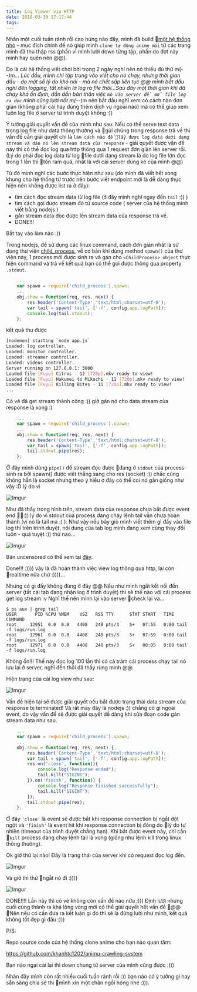 ```yaml
---
title: Log Viewer via HTTP
date: 2018-03-30 17:17:44
tags:
---
```


Nhân một cuối tuần rảnh rỗi cao hứng nào đấy, mình đã build [một hệ thống nhỏ](http://fromnoobstogeeks.com:7001/videos) - mục đích chính để nó giúp mình `clone tự động anime mới` từ các trang mình đã thu thập rss (phần vì mình lười down từng tập, phần do đợt này mình hay quên nên @@). 

Do là cái hệ thống viết chơi bời trọng 2 ngày nghỉ nên nó thiếu đủ thứ m(-_-)m... Lúc đầu, mình chỉ tập trung vào viết cho nó chạy, nhưng thời gian đầu - do một số lý do khó nói - mà nó chết sập liên tục @@ mình bắt đầu nghĩ đến logging, tất nhiên là log ra file thôi...Sau đấy một thời gian khi đã chạy khá ổn định, dần dần bản thân việc `mò vào server để mở file log ra đọc` mình cũng lười nốt m(-_-)m nên bắt đầu nghĩ xem có cách nào đơn giản (không phải cài hay dùng thêm dịch vụ ngoài nào) mà có thể giúp xem luôn log file ở server từ trình duyệt không :)) 

Ý tưởng giải quyết vấn đề của mình như sau: Nếu có thể serve text data trong log file như data thông thường và gửi chúng trong response trả về thì vấn đề cần giải quyết chỉ là `làm cách nào để lấy được log data dưới dạng stream và dán nó lên stream data của response` - giải quyết được vấn đề này thì có thể đọc log qua http thông qua 1 request đơn giản lên server rồi. (Lý do phải đọc log data từ log file dưới dạng stream là do log file lớn đọc trong 1 lần thì tốn ram quá, nhất là với cái server dùng ké của mình @@)

Từ đó mình nghĩ các bước thực hiện như sau (do mình đã viết hết xong khung cho hệ thống từ trước nên bước viết endpoint mới là dễ dàng thực hiện nên không được list ra ở đây):
- tìm cách đọc stream data từ log file (ở đây mình nghĩ ngay đến `tail` :)) )
- tìm cách gọi được stream đó từ source code ( server của hệ thống mình viết bằng nodejs )
- gắn stream data đọc được lên stream data của response trả về.
- DONE!!!

Bắt tay vào làm nào :))

Trong nodejs, để sử dụng các linux command, cách đơn giản nhất là sử dụng thư viện [child_process](https://nodejs.org/api/child_process.html), về cơ bản khi dùng method `spawn()` của thư viện này, 1 process mới được sinh ra và gán cho `<ChildProcess> object` thực hiện command và trả về kết quả bạn có thể gọi được thông qua property `.stdout`.

```javascript
    ...
    var spawn = require('child_process').spawn;
    ...
    obj.show = function(req, res, next) {
        res.header('Content-Type','text/html;charset=utf-8');
        var tail = spawn('tail', ['-f', config.app.logPath]);
        console.log(tail.stdout);
    };
```

kết quả thu được 

```bash
[nodemon] starting `node app.js`
Loaded: log controller.
Loaded: monitor controller.
Loaded: streamer controller.
Loaded: videos controller.
Server running on 127.0.0.1: 3000
Loaded file [Fuyu] Citrus - 12 [720p].mkv ready to view!
Loaded file [Fuyu] Hakumei to Mikochi - 11 [720p].mkv ready to view!
Loaded file [Fuyu] Killing Bites - 11 [720p].mkv ready to view!
...
```

Có vẻ đã get stream thành công :)) giờ gán nó cho data stream của response là xong :)

```javascript
    ...
    var spawn = require('child_process').spawn;
    ...
    obj.show = function(req, res, next) {
        res.header('Content-Type','text/html;charset=utf-8');
        var tail = spawn('tail', ['-f', config.app.logPath]);
        tail.stdout.pipe(res);
    };
```

Ở đây mình dùng `pipe()` để stream đọc được đang ở `stdout` của process sinh ra bởi spawn() được viết thẳng sang cho res (socket) :)) chắc cũng không hẳn là socket nhưng theo ý hiểu ở đây có thể coi nó gần giống như vậy :D lý do vì

![Imgur](https://i.imgur.com/LucItFe.png?1)

Như đã thấy trong hình trên, stream data của response chưa bắt được event end :)) lý do vì stdout của process đang chạy lệnh tail vẫn chưa hoàn thành (vì nó là tail mà :) ). Như vậy nếu bây giò mình viết thêm gì đấy vào file log thì trên trình duyệt, nội dung của tab log mình đang xem cũng thay đổi luôn - quá tuyệt :)) thử nào...

![Imgur](https://media.giphy.com/media/cm1SRZW8XOEGFZNy8V/giphy.gif)

Bản uncensored có thể xem tại [đây](https://youtu.be/41XIFcZKfEU).

Done!!! :)))) vậy là đã hoàn thành việc view log thông qua http, lại còn realtime nữa chứ :))))...

Nhưng có gì đấy không đúng ở đây @@ Nếu như mình ngắt kết nối đến server (tắt cái tab đang nhận log ở trình duyệt) thì sẽ thế nào với cái process get log stream :v
Nghĩ thế nên mình lại vào server check lại và...

```shell
$ ps aux | grep tail
USER       PID %CPU %MEM    VSZ   RSS TTY      STAT START   TIME COMMAND
root     12951  0.0  0.0   4408   248 pts/3    S+   07:55   0:00 tail -f logs/run.log
root     12961  0.0  0.0   4408   248 pts/3    S+   07:59   0:00 tail -f logs/run.log
root     12971  0.0  0.0   4408   248 pts/3    S+   08:05   0:00 tail -f logs/run.log
```

Không ổn!!! Thế này đọc log 100 lần thì có cả trăm cái process chạy tail nó lưu lại ở server, nghĩ đến thôi đã thấy rùng mình @@.

Hiện trạng của cái log view như sau:

![Imgur](https://i.imgur.com/vJbERcj.jpg)

Vấn đề hiện tại sẽ được giải quyết nếu bắt được trạng thái data stream của response bị terminated! Và rất may đây là nodejs :)) chẳng có gì ngoài event, do vậy vấn đề sẽ được giải quyết dễ dàng khi sửa đoạn code gán stream data như sau.

```javascript
    ...
    var spawn = require('child_process').spawn;
    ...
    obj.show = function(req, res, next) {
        res.header('Content-Type','text/html;charset=utf-8');
        var tail = spawn('tail', ['-f', config.app.logPath]);
        res.on('close', function(){
            console.log("Response ended");
            tail.kill("SIGINT");
        }).on('finish', function() {
            console.log("Response finished successfully");
            tail.kill("SIGINT");
        });
        tail.stdout.pipe(res);
    };
```

Ở đây `'close'` là event sẽ được bắt khi response connection bị ngắt đột ngột và `'finish'` là event hit khi response connection bị đóng do lý do tự nhiên (timeout của trình duyệt chẳng hạn). Khi bắt được event này, chỉ cần `kill` process đang chạy lệnh tail là xong (giống như lệnh kill trong linux thông thường).

Ok giờ thử lại nào! Đây là trạng thái của server khi có request đọc log đến.

![Imgur](https://i.imgur.com/oxoyhf4.png)

Và giờ thì thử ngắt nó đi :))))

![Imgur](https://i.imgur.com/pkxmpfI.png)

DONE!!!! Lần này thì có vẻ không còn vấn đề nào nữa :)))
Định lười nhưng cuối cùng thành ra khá lòng vòng mới có thể giải quyết hết vấn đề @@ Nên nếu có cần đưa ra kết luận gì đó thì sẽ là đừng lười như mình, kết quả không tốt đẹp gì đâu :)))

P/S:

Repo source code của hệ thống clone anime cho bạn nào quan tâm:

https://github.com/khanhtc1202/animu-crawling-system

Bạn nào ngại cài lại thì down chung từ server của mình cũng được :))) 

Nhân đây mình còn rất nhiều cuối tuần rảnh rỗi :)) bạn nào có ý tưởng gì hay sẵn sàng chia sẻ thì mình xin một chân ngồi hóng nhé :))).
